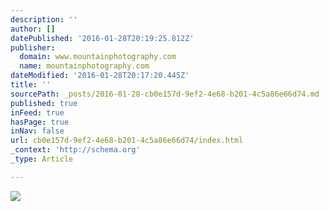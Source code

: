 ```yaml
---
description: ''
author: []
datePublished: '2016-01-28T20:19:25.812Z'
publisher:
  domain: www.mountainphotography.com
  name: mountainphotography.com
dateModified: '2016-01-28T20:17:20.445Z'
title: ''
sourcePath: _posts/2016-01-28-cb0e157d-9ef2-4e68-b201-4c5a86e66d74.md
published: true
inFeed: true
hasPage: true
inNav: false
url: cb0e157d-9ef2-4e68-b201-4c5a86e66d74/index.html
_context: 'http://schema.org'
_type: Article

---
```

![](http://www.mountainphotography.com/images/275crop/20061021-Sneffels-Range-Autumn.jpg)